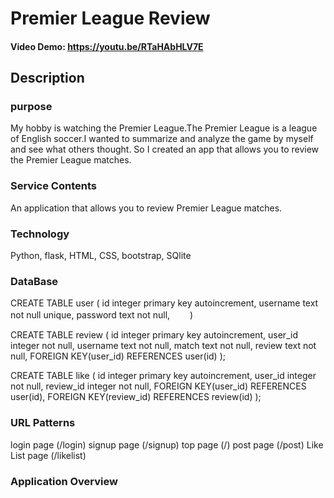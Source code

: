 # Premier League Review
#### Video Demo: https://youtu.be/RTaHAbHLV7E
## Description
### purpose
My hobby is watching the Premier League.The Premier League is a league of English soccer.I wanted to summarize and analyze the game by myself and see what others thought. So I created an app that allows you to review the Premier League matches.
### Service Contents
An application that allows you to review Premier League matches.
### Technology
Python, flask, HTML, CSS, bootstrap, SQlite
### DataBase
CREATE TABLE user (
    id integer primary key autoincrement,
    username text not null unique,
    password text not null,　　
)　　

CREATE TABLE review (
    id integer primary key autoincrement,
    user_id integer not null,
    username text not null,
    match text not null,
    review text not null,
    FOREIGN KEY(user_id) REFERENCES user(id)
);

CREATE TABLE like (
    id integer primary key autoincrement,
    user_id integer not null,
    review_id integer not null,
    FOREIGN KEY(user_id) REFERENCES user(id),
    FOREIGN KEY(review_id) REFERENCES review(id)
);
### URL Patterns
login page (/login)
signup page (/signup)
top page (/)
post page (/post)
Like List page (/likelist)
### Application Overview
